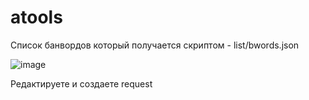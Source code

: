 # atools

Список банвордов который получается скриптом - list/bwords.json

![image](https://user-images.githubusercontent.com/93589226/204135367-da750114-5f11-4532-a10d-d6d0988d82f0.png)

Редактируете и создаете request
